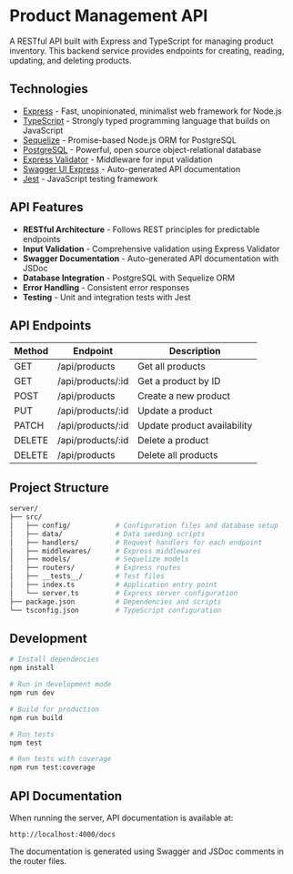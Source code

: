 # Product Management API

A RESTful API built with Express and TypeScript for managing product inventory. This backend service provides endpoints for creating, reading, updating, and deleting products.

## Technologies

- [Express](https://expressjs.com/) - Fast, unopinionated, minimalist web framework for Node.js
- [TypeScript](https://www.typescriptlang.org/) - Strongly typed programming language that builds on JavaScript
- [Sequelize](https://sequelize.org/) - Promise-based Node.js ORM for PostgreSQL
- [PostgreSQL](https://www.postgresql.org/) - Powerful, open source object-relational database
- [Express Validator](https://express-validator.github.io/) - Middleware for input validation
- [Swagger UI Express](https://www.npmjs.com/package/swagger-ui-express) - Auto-generated API documentation
- [Jest](https://jestjs.io/) - JavaScript testing framework

## API Features

- **RESTful Architecture** - Follows REST principles for predictable endpoints
- **Input Validation** - Comprehensive validation using Express Validator
- **Swagger Documentation** - Auto-generated API documentation with JSDoc
- **Database Integration** - PostgreSQL with Sequelize ORM
- **Error Handling** - Consistent error responses
- **Testing** - Unit and integration tests with Jest

## API Endpoints

| Method | Endpoint           | Description                   |
|--------|-------------------|-------------------------------|
| GET    | /api/products     | Get all products              |
| GET    | /api/products/:id | Get a product by ID           |
| POST   | /api/products     | Create a new product          |
| PUT    | /api/products/:id | Update a product              |
| PATCH  | /api/products/:id | Update product availability   |
| DELETE | /api/products/:id | Delete a product              |
| DELETE | /api/products     | Delete all products           |

## Project Structure

```bash
server/
├── src/
│   ├── config/           # Configuration files and database setup
│   ├── data/             # Data seeding scripts
│   ├── handlers/         # Request handlers for each endpoint
│   ├── middlewares/      # Express middlewares
│   ├── models/           # Sequelize models
│   ├── routers/          # Express routes
│   ├── __tests__/        # Test files
│   ├── index.ts          # Application entry point
│   └── server.ts         # Express server configuration
├── package.json          # Dependencies and scripts
└── tsconfig.json         # TypeScript configuration
```

## Development

```bash
# Install dependencies
npm install

# Run in development mode
npm run dev

# Build for production
npm run build

# Run tests
npm test

# Run tests with coverage
npm run test:coverage
```

## API Documentation

When running the server, API documentation is available at:

```http
http://localhost:4000/docs
```

The documentation is generated using Swagger and JSDoc comments in the router files.
